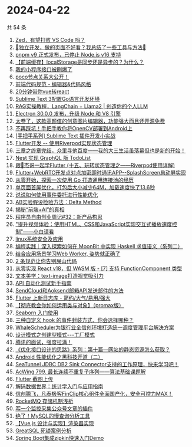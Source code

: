 # 2024-04-22

共 54 条

<!-- BEGIN JUEJIN -->
<!-- 最后更新时间 2024-04-22 07:01:02 +0800 -->
1. [Zed，有望打败 VS Code 吗？](https://juejin.cn/post/7359469421742473225)
1. [🚀独立开发，做的页面不好看？我总结了一些工具与方法🚀](https://juejin.cn/post/7359854125912227894)
1. [pnpm v9 正式发布，已停止 Node.js v16 支持](https://juejin.cn/post/7359120028926427155)
1. [【前端缓存】localStorage是同步还是异步的？为什么？](https://juejin.cn/post/7359405716090011659)
1. [我的小程序接口被刷爆了](https://juejin.cn/post/7358734620617130010)
1. [poco节点关系大公开！](https://juejin.cn/post/7358734620617424922)
1. [前端代码规范 - 编辑器&代码风格](https://juejin.cn/post/7359084604663644212)
1. [20分钟带你vue转react](https://juejin.cn/post/7359821247675596835)
1. [Sublime Text 3配置Go语言开发环境](https://juejin.cn/post/7359083109911396378)
1. [RAG实操教程，LangChain + Llama2 | 创造你的个人LLM](https://juejin.cn/post/7358743626165436442)
1. [Electron 30.0.0 发布，升级 Node 和 V8 引擎](https://juejin.cn/post/7359505949318807564)
1. [太卷了，这款高颜值的创意图片编辑器，功能强大而且还开源免费](https://juejin.cn/post/7359391403163009043)
1. [不再踩坑！手把手教你将OpenCV部署到Android上](https://juejin.cn/post/7358790144985890857)
1. [[手把手系列] Sublime Text 插件开发小实战](https://juejin.cn/post/7359102751907905574)
1. [Flutter开发 -- 使用Riverpod实现状态管理](https://juejin.cn/post/7359077652445954098)
1. [三章之终章完结，众里寻他百度——我的大三生活虽落幕但也是新的开始！](https://juejin.cn/post/7359467530187046951)
1. [Nest 实现 GraphQL 版 TodoList](https://juejin.cn/post/7359821247675760675)
1. [跟🤡杰哥一起学Flutter (十五、玩转状态管理之——Riverpod使用详解)](https://juejin.cn/post/7359402114018689076)
1. [Flutter+WebRTC开发点对点加密即时通讯APP--SplashScreen启动屏实现](https://juejin.cn/post/7359083483238006823)
1. [从零开始，探索一次使用 Go 打造通用连接池的经历](https://juejin.cn/post/7359821944147230760)
1. [单页面首屏优化，打包后大小减少64M，加载速度快了13.6秒](https://juejin.cn/post/7359077652445806642)
1. [说说如何使用事件委托进行性能优化](https://juejin.cn/post/7359541702048677903)
1. [AB实验假设检验方法：Delta Method](https://juejin.cn/post/7359203560166866954)
1. [揭秘“前端+AI”的真相](https://juejin.cn/post/7359190039601790987)
1. [程序员自由创业周记#32：新产品构思](https://juejin.cn/post/7359110982227017782)
1. ["提升视频体验：使用HTML、CSS和JavaScript实现交互式播放速度控制"——小白请看](https://juejin.cn/post/7359147730961612810)
1. [linux系统安全及应用](https://juejin.cn/post/7359083109927108618)
1. [编程实践｜深入探索如何在 MoonBit 中实现 Haskell 求值语义（系列二）](https://juejin.cn/post/7359076801278541876)
1. [结合应用场景学习Web Worker, 姿势就正确了](https://juejin.cn/post/7359525150549786660)
1. [2 条规范让你告别屎山代码](https://juejin.cn/post/7359461815376674867)
1. [从零实现 React v18，但 WASM 版 - [7] 支持 FunctionComponent 类型](https://juejin.cn/post/7359408423744733222)
1. [文本美学：text-image打造视觉吸引力](https://juejin.cn/post/7359510120248786971)
1. [API 自动化测试新手指南](https://juejin.cn/post/7359225201282973734)
1. [SendCloud和Aoksend邮箱API发送邮件的方法](https://juejin.cn/post/7359138355181764635)
1. [Flutter 上新日志库 - 简约/大气/易用/强大](https://juejin.cn/post/7359086041796067362)
1. [【彻底教会你如何运用类与对象】（promax版）](https://juejin.cn/post/7359086027581653028)
1. [Seaborn 入门使用](https://juejin.cn/post/7359084604664381492)
1. [三种自定义 hook 的事件封装方式，你会选择哪种？](https://juejin.cn/post/7359083767564926991)
1. [WhaleScheduler为银行业全信创环境打造统一调度管理平台解决方案](https://juejin.cn/post/7359374598084558858)
1. [设计模式之创建型模式---工厂模式](https://juejin.cn/post/7359110982227935286)
1. [腾讯的面试，强度拉满！](https://juejin.cn/post/7359083767565303823)
1. [《优化接口设计的思路》系列：第十篇—网站的静态资源怎么获取？](https://juejin.cn/post/7359083483237908519)
1. [Android 性能优化之黑科技开道（二）](https://juejin.cn/post/7359083483237613607)
1. [SeaTunnel JDBC DB2 Sink Connector支持的工作原理，快来学习吧！](https://juejin.cn/post/7359374598084050954)
1. [AcWing 799. 最长连续不重复子序列——算法基础课题解](https://juejin.cn/post/7359253677150191655)
1. [Flutter 截图上传](https://juejin.cn/post/7359479759662956571)
1. [解码数据世界：统计学入门与应用指南](https://juejin.cn/post/7359253677150732327)
1. [信创腾飞，凡泰极客FinClip核心组件全面国产化，安全可控力MAX！](https://juejin.cn/post/7359213228587155468)
1. [RocketMQ 存储机制浅析](https://juejin.cn/post/7359190039601840139)
1. [写一个监控采集公众号文章的插件](https://juejin.cn/post/7359083767565107215)
1. [绝了！MySQL的慢查询分析工具 ](https://juejin.cn/post/7359402386605260810)
1. [【Vue.js 设计与实现】渲染器实现](https://juejin.cn/post/7359444013894828073)
1. [GreatSQL 死锁案例分析](https://juejin.cn/post/7359113303840505910)
1. [Spring Boot集成zipkin快速入门Demo](https://juejin.cn/post/7359147730961629194)
<!-- END JUEJIN -->